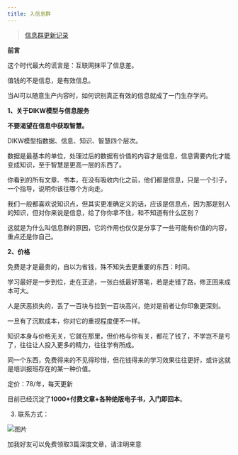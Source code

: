 ```yaml
---
title: 入信息群
---
```

> [信息群更新记录](history.md)

**前言**

这个时代最大的谎言是：互联网抹平了信息差。

值钱的不是信息，是有效信息。

当AI可以随意生产内容时，如何识别真正有效的信息就成了一门生存学问。

**1、关于DIKW模型与信息服务**

**不要渴望在信息中获取智慧。**

DIKW模型指数据、信息、知识、智慧四个层次。

数据是最基本的单位，处理过后的数据有价值的内容才是信息，信息需要内化才能变成知识，至于智慧是更高一层的东西了。

你看到的所有文章、书本，在没有吸收内化之前，他们都是信息，只是一个引子，一个指导，说明你该往哪个方向走。

我们一般都喜欢说知识点，但其实更准确定义的话，应该是信息点，因为那是别人的知识，但对你来说是信息，给了你你拿不住，和不知道有什么区别？

这就是为什么叫信息群的原因，它的作用也仅仅是分享了一些可能有价值的内容，重点还是你自己。

**2、价格**

免费是才是最贵的，自以为省钱，殊不知失去更重要的东西：时间。

学习最好是一步到位，走在正途，一张白纸最好落笔，若是走错了路，修正回来成本可大。

人是厌恶损失的，丢了一百块与捡到一百块高兴，绝对是前者让你印象更深刻。

一旦有了沉默成本，你对它的重视程度便不一样。

知识本身与价格无关，它就在那里，但价格与你有关，都花了钱了，不学岂不是亏了，往往让人投入更多的精力，往往学有所成。

同一个东西，免费得来的不见得珍惜，但花钱得来的学习效果往往更好，或许这就是培训报班存在的某一种价值。

定价：78/年，每天更新

目前已经沉淀了**1000+付费文章+各种绝版电子书，入门即回本**。

3. 联系方式：

![图片](https://mmbiz.qpic.cn/mmbiz_jpg/bAbgLn3CROYBZzIE1CdfiaqsXYFP6J6kouHwN6lI9uqb6KOGNr1HapjQfcW7xgWo9XD7pEhmo6qBfxVQM8moMQQ/640?wx_fmt=jpeg&from=appmsg&tp=wxpic&wxfrom=5&wx_lazy=1&wx_co=1)

加我好友可以免费领取3篇深度文章，请注明来意
